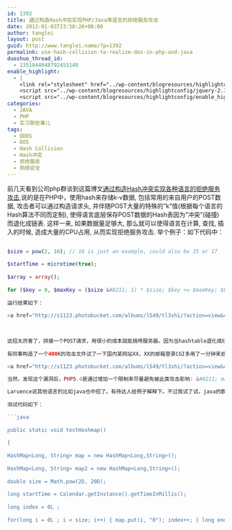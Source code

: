 ```yaml
---
id: 1392
title: 通过构造Hash冲突实现PHP/Java等语言的拒绝服务攻击
date: 2012-01-03T23:58:26+00:00
author: tanglei
layout: post
guid: http://www.tanglei.name/?p=1392
permalink: use-hash-collision-to-realize-dos-in-php-and-java
duoshuo_thread_id:
  - 1351844048792453140
enable_highlight:
  - |
    <link rel="stylesheet" href="../wp-content/blogresources/highlightconfig/highlight.default.min.css">
    <script src="../wp-content/blogresources/highlightconfig/jquery-2.1.4.min.js"></script>
    <script src="../wp-content/blogresources/highlightconfig/enable_highlight.js"></script>
categories:
  - JAVA
  - PHP
  - 实习那些事儿
tags:
  - DDOS
  - DOS
  - Hash Collision
  - Hash冲突
  - 拒绝服务
  - 网络安全
---
```

前几天看到公司php群谈到这篇博文[通过构造Hash冲突实现各种语言的拒绝服务攻击](http://www.laruence.com/2011/12/29/2412.html),说的是在PHP中，使用hash来存储k-v数据, 包括常用的来自用户的POST数据, 攻击者可以通过构造请求头, 并伴随POST大量的特殊的”k”值(根据每个语言的Hash算法不同而定制), 使得语言底层保存POST数据的Hash表因为”冲突”(碰撞)而退化成链表. 这样一来, 如果数据量足够大, 那么就可以使得语言在计算, 查找, 插入的时候, 造成大量的CPU占用, 从而实现拒绝服务攻击. 举个例子：如下代码中：
  
```php
  
$size = pow(2, 16); // 16 is just an example, could also be 15 or 17
  
$startTime = microtime(true);
  
$array = array();
  
for ($key = 0, $maxKey = ($size &#8211; 1) * $size; $key <= $maxKey; $key += $size) { $array[$key] = 0; } $endTime = microtime(true); echo 'Inserting ', $size, ' evil elements took ', $endTime - $startTime, ' seconds', "\n"; $startTime = microtime(true); $array = array(); for ($key = 0, $maxKey = $size - 1; $key <= $maxKey; ++$key) { $array[$key] = 0; } $endTime = microtime(true); echo 'Inserting ', $size, ' good elements took ', $endTime - $startTime, ' seconds', "\n"; //http://www.laruence.com/2011/12/30/2435.html ```
  
运行结果如下：
  
<a href="http://s1123.photobucket.com/albums/l549/tl3shi/?action=view&current=php_hash_collision.jpg" target="_blank"><img src="http://i1123.photobucket.com/albums/l549/tl3shi/php_hash_collision.jpg" border="0" alt="Photobucket" /></a>
  

  
这招太厉害了，拼接一个POST请求，用很小的成本就能搞垮服务器。因为当hashtable退化成线性的链表了，每插入一个元素就需要遍历全部元素。
  
有同事构造了一个400K的攻击文件试了一下国内某网站XX，XX的邮箱登录CGI多用了一分钟来处理构造的请求，可以认为攻击有效。前者是对照组，plain.txt是同样尺寸的正常数据，后者是构造的攻击数据，400K，3.2W个键值.如图示
  
<a href="http://s1123.photobucket.com/albums/l549/tl3shi/?action=view&current=php-ddos-hash-collision1.jpg" target="_blank"><img src="http://i1123.photobucket.com/albums/l549/tl3shi/php-ddos-hash-collision1.jpg" border="0" alt="Photobucket" /></a>

当然，发现这个漏洞后，PHP5.4是通过增加一个限制来尽量避免被此类攻击影响: &#8211; max\_input\_vars &#8211; specifies how many GET/POST/COOKIE input variables may be accepted. default value 1000.设置一个允许最大的的k-v个数。

Laruence说其他语言的比如java也中招了。有待达人给例子解释下。不过我试了试，java的数组本身大小支持不了多大，况且在用数组时已经先知道了array的size了。另外，java中servlet接受post等请求是用hashmap来保存的。我自己测试了下，通过类似的方法put(K,V);一个K是普通的，另一个K就是按照以上类似方法产生的。结果K的个数在Math.pow(2D, 19D);以及Math.pow(2D, 20D);时，乱序的K时间更少，Math.pow(2D, 18D)时，乱序的会用时多。(这两种情况每跑一遍结果都是这样)。更大的值就报OutOfMemoryError了。更小的值就差不多了(实测时用时多少两种方法不定)。求解释……
  
测试代码如下：

```java
  
public static void testHashmap()
  
{
	  
HashMap<Long, String> map = new HashMap<Long,String>();
	  
HashMap<Long, String> map2 = new HashMap<Long,String>();
	  
double size = Math.pow(2D, 20D);
	  
long startTime = Calendar.getInstance().getTimeInMillis();
	  
long index = 0L ;
	  
for(long i = 0L ; i < size; i++) { map.put(i, "0"); index++; } long endTime = Calendar.getInstance().getTimeInMillis(); System.out.println(index + " values, test 1 : " + (endTime-startTime)); System.out.println("\---\---\---\---\---\---\---\---\---\---\---\---\----"); startTime = Calendar.getInstance().getTimeInMillis(); index = 0L ; for(Long i = 0L ; i < (size-1)*size; i+=size) { map2.put(i, "0"); index++; } endTime = Calendar.getInstance().getTimeInMillis(); System.out.println(index + " values ,test 2 : " + (endTime-startTime)); } ```
